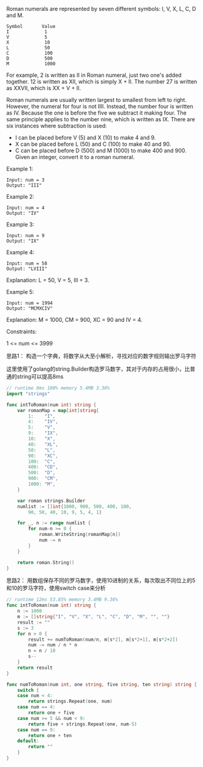 Roman numerals are represented by seven different symbols: I, V, X, L, C, D and M.
```
Symbol       Value
I             1
V             5
X             10
L             50
C             100
D             500
M             1000
```
For example, 2 is written as II in Roman numeral, just two one's added together. 12 is written as XII, which is simply X + II. The number 27 is written as XXVII, which is XX + V + II.

Roman numerals are usually written largest to smallest from left to right. However, the numeral for four is not IIII. Instead, the number four is written as IV. Because the one is before the five we subtract it making four. The same principle applies to the number nine, which is written as IX. There are six instances where subtraction is used:

- I can be placed before V (5) and X (10) to make 4 and 9. 
- X can be placed before L (50) and C (100) to make 40 and 90. 
- C can be placed before D (500) and M (1000) to make 400 and 900.
Given an integer, convert it to a roman numeral.

 

Example 1:
```
Input: num = 3
Output: "III"
```
Example 2:
```
Input: num = 4
Output: "IV"
```
Example 3:
```
Input: num = 9
Output: "IX"
```
Example 4:
```
Input: num = 58
Output: "LVIII"
```
Explanation: L = 50, V = 5, III = 3.

Example 5:
```
Input: num = 1994
Output: "MCMXCIV"
```
Explanation: M = 1000, CM = 900, XC = 90 and IV = 4.
 

Constraints:

1 <= num <= 3999

思路1：
构造一个字典，将数字从大至小解析，寻找对应的数字规则输出罗马字符

这里使用了golang的string.Builder构造罗马数字，其对于内存的占用很小，比普通的string可以提高8ms
```go
// runtime 0ms 100% memory 5.4MB 3.36%
import "strings"

func intToRoman(num int) string {
	var romanMap = map[int]string{
		1:    "I",
		4:    "IV",
		5:    "V",
		9:    "IX",
		10:   "X",
		40:   "XL",
		50:   "L",
		90:   "XC",
		100:  "C",
		400:  "CD",
		500:  "D",
		900:  "CM",
		1000: "M",
	}

	var roman strings.Builder
	numlist := []int{1000, 900, 500, 400, 100,
		90, 50, 40, 10, 9, 5, 4, 1}

	for _, n := range numlist {
		for num-n >= 0 {
			roman.WriteString(romanMap[n])
			num -= n
		}
	}

	return roman.String()
}
```

思路2：
用数组保存不同的罗马数字，使用10进制的关系，每次取出不同位上的5和10的罗马字符，使用switch case来分析
```go
// runtime 12ms 53.85% memory 3.4MB 9.36%
func intToRoman(num int) string {
	n := 1000
	m := []string{"I", "V", "X", "L", "C", "D", "M", "", ""}
	result := ""
	s := 3
	for n > 0 {
		result += numToRoman(num/n, m[s*2], m[s*2+1], m[s*2+2])
		num -= num / n * n
		n = n / 10
		s--
	}
	return result
}

func numToRoman(num int, one string, five string, ten string) string {
	switch {
	case num < 4:
		return strings.Repeat(one, num)
	case num == 4:
		return one + five
	case num >= 5 && num < 9:
		return five + strings.Repeat(one, num-5)
	case num == 9:
		return one + ten
	default:
		return ""
	}
}
```